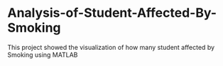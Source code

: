 # Analysis-of-Student-Affected-By-Smoking
This project showed the visualization of how many student affected by Smoking using MATLAB
